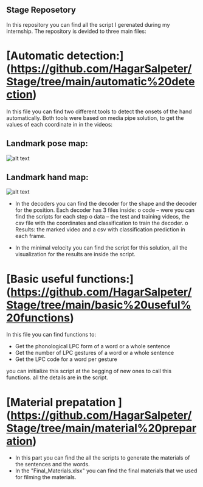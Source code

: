 ## Stage Reposetory ##

In this repository you can find all the script I gerenated during my internship.
The repository is devided to three main files:

# [Automatic detection:] (https://github.com/HagarSalpeter/Stage/tree/main/automatic%20detection)
In this file you can find two different tools to detect the onsets of the hand automatically.
Both tools were based on media pipe solution, to get the values of each coordinate in in the videos:

## Landmark pose map: ##
![alt text](https://google.github.io/mediapipe/images/mobile/pose_tracking_full_body_landmarks.png)

## Landmark hand map: ##
![alt text](https://google.github.io/mediapipe/images/mobile/hand_landmarks.png)

-	In the decoders you can find the decoder for the shape and the decoder for the position. Each decoder has 3 files inside:
o	code – were you can find the scripts for each step
o	data – the test and training videos, the csv file with the coordinates and classification to train the decoder.
o	Results: the marked video and a csv with classification prediction in each frame.

-	In the minimal velocity you can find the script for this solution, all the visualization for the results are inside the script.



# [Basic useful functions:] (https://github.com/HagarSalpeter/Stage/tree/main/basic%20useful%20functions)
In this file you can find functions to:
 - Get the phonological LPC form of a word or a whole sentence
 - Get the number of LPC gestures of a word or a whole sentence
 - Get the LPC code for a word per gesture

you can initialize this script at the begging of new ones to call this functions. all the details are in the script.

# [Material prepatation ] (https://github.com/HagarSalpeter/Stage/tree/main/material%20preparation)
- In this part you can find the all the scripts to generate the materials of the sentences and the words.
- In the "Final_Materials.xlsx" you can find the final materials that we used for filming the materials.
